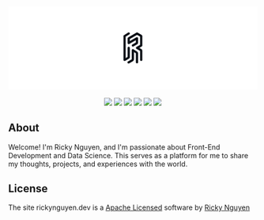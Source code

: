 <p align="center">
  <a href="https://rickynguyne.dev/">
    <img src="https://github.com/nguyricky/portfolio/blob/main/public/portfolio_banner.svg" alt="Personal Banner">
  </a>
</p>

<p align="center">
  <img src="https://img.shields.io/badge/react-%2320232a.svg?style=for-the-badge&logo=react&logoColor=%2361DAFB">
  <img src="https://img.shields.io/badge/tailwindcss-%2338B2AC.svg?style=for-the-badge&logo=tailwind-css&logoColor=white">
  <img src="https://img.shields.io/badge/daisyui-5A0EF8?style=for-the-badge&logo=daisyui&logoColor=white">
  <img src="https://img.shields.io/badge/vite-%23646CFF.svg?style=for-the-badge&logo=vite&logoColor=white">
  <img src="https://img.shields.io/badge/vercel-%23000000.svg?style=for-the-badge&logo=vercel&logoColor=white">
  <img src="https://img.shields.io/badge/NPM-%23CB3837.svg?style=for-the-badge&logo=npm&logoColor=white"
</p>

## About
Welcome! I'm Ricky Nguyen, and I'm passionate about Front-End Development and Data Science. This serves as a platform for me to share my thoughts, projects, and experiences with the world.

## License

The site rickynguyen.dev is a [Apache Licensed](https://www.apache.org/licenses/LICENSE-2.0) software by [Ricky Nguyen](https://github.com/nguyricky)
